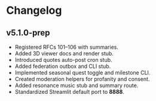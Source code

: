 # Changelog

## v5.1.0-prep
- Registered RFCs 101–106 with summaries.
- Added 3D viewer docs and render stub.
- Introduced quotes auto-post cron stub.
- Added federation outbox and CLI stub.
- Implemented seasonal quest toggle and milestone CLI.
- Created moderation helpers for profanity and consent.
- Added resonance music stub and summary route.
- Standardized Streamlit default port to **8888**.
